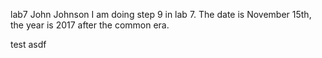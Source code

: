 lab7
John Johnson
I am doing step 9 in lab 7. The date is November 15th, the year is 2017 after
the common era.

test
asdf
